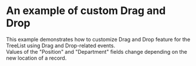 # An example of custom Drag and Drop


<p>This example demonstrates how to customize Drag and Drop feature for the TreeList using Drag and Drop-related events.<br />
Values of the "Position" and "Department" fields change depending on the new location of a record.</p><br />


<br/>


